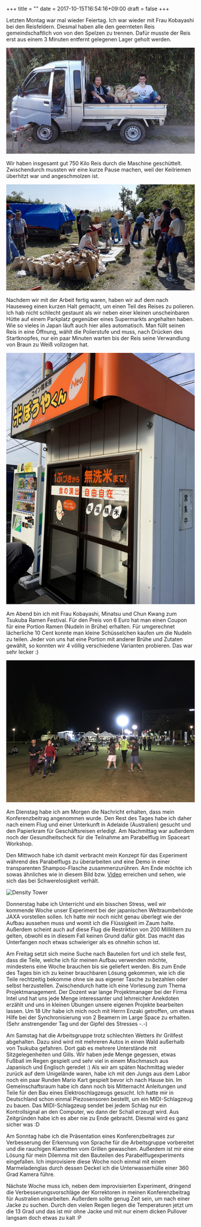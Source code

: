 +++
title = ""
date = 2017-10-15T16:54:16+09:00
draft = false
+++

Letzten Montag war mal wieder Feiertag. Ich war wieder mit Frau Kobayashi bei
den Reisfeldern. Diesmal haben alle den geernteten Reis gemeindschaftlich von
von den Spelzen zu trennen. Dafür musste der Reis erst aus einem 3 Minuten
entfernt gelegenen Lager geholt werden.

![Reisspelzen](/img/2017_10_15/pickup.jpg)

Wir haben insgesamt gut 750 Kilo Reis durch die Maschine geschüttelt.
Zwischendurch mussten wir eine kurze Pause machen, weil der Keilriemen überhitzt
war und angeschmolzen ist.

![Reisspelzen](/img/2017_10_15/work.jpg)

Nachdem wir mit der Arbeit fertig waren, haben wir auf dem nach Hauseweg einen
kurzen Halt gemacht, um einen Teil des Reises zu polieren. Ich hab nicht
schlecht gestaunt als wir neben einer kleinen unscheinbaren Hütte auf einem
Parkplatz gegenüber eines Supermarkts angehalten haben. Wie so vieles in Japan
läuft auch hier alles automatisch. Man füllt seinen Reis in eine Öffnung, wählt
die Polierstufe und muss, nach Drücken des Startknopfes, nur ein paar Minuten
warten bis der Reis seine Verwandlung von Braun zu Weiß vollzogen hat.

![Reis polieren](/img/2017_10_15/polish.jpg)

Am Abend bin ich mit Frau Kobayashi, Minatsu und Chun Kwang zum Tsukuba Ramen
Festival. Für den Preis von 6 Euro hat man einen Coupon für eine Portion Ramen
(Nudeln in Brühe) erhalten. Für umgerechnet lächerliche 10 Cent konnte man
kleine Schüsselchen kaufen um die Nudeln zu teilen. Jeder von uns hat eine
Portion mit anderer Brühe und Zutaten gewählt, so konnten wir 4 völlig
verschiedene Varianten probieren. Das war sehr lecker :)

![Ramenfest](/img/2017_10_15/ramenfest.jpg)

Am Dienstag habe ich am Morgen die Nachricht erhalten, dass mein
Konferenzbeitrag angenommen wurde. Den Rest des Tages habe ich daher nach einem
Flug und einer Unterkunft in Adelaide (Australien) gesucht und den Papierkram
für Geschäftsreisen erledigt. Am Nachmittag war außerdem noch der
Gesundheitscheck für die Teilnahme am Parabelflug im Spaceart Workshop.

Den Mittwoch habe ich damit verbracht mein Konzept für das Experiment während
des Parabelflugs zu überarbeiten und eine Demo in einer transparenten
Shampoo-Flasche zusammenzurühren. Am Ende möchte ich sowas ähnliches wie in
diesem Bild bzw. [Video] erreichen und sehen, wie sich das bei Schwerelosigkeit
verhält.

![Density Tower](https://i.ytimg.com/vi/-CDkJuo_LYs/maxresdefault.jpg)

Donnerstag habe ich Unterricht und ein bisschen Stress, weil wir kommende Woche
unser Experiment bei der japanischen Weltraumbehörde JAXA vorstellen sollen. Ich
hatte mir noch nicht genau überlegt wie der Aufbau aussehen muss und womit ich
die Flüssigkeit im Zaum halte. Außerdem scheint auch auf diese Flug die
Restriktion von 200 Millilitern zu gelten, obwohl es in diesem Fall keinen Grund
dafür gibt. Das macht das Unterfangen noch etwas schwieriger als es ohnehin
schon ist.

Am Freitag setzt sich meine Suche nach Bauteilen fort und ich stelle fest, dass
die Teile, welche ich für meinen Aufbau verwenden möchte, mindestens eine Woche
brauchen bis sie geliefert werden. Bis zum Ende des Tages bin ich zu keiner
brauchbaren Lösung gekommen, wie ich die Teile rechtzeitig bekomme ohne sie
aus eigener Tasche zu bezahlen oder selbst herzustellen. Zwischendurch hatte ich
eine Vorlesung zum Thema Projektmanagement. Der Dozent war lange Projektmanager
bei der Firma Intel und hat uns jede Menge interessanter und lehrreicher
Anekdoten erzählt und uns in kleinen Übungen unsere eigenen Projekte bearbeiten
lassen. Um 18 Uhr habe ich mich noch mit Herrn Enzaki getroffen, um etwas Hilfe
bei der Synchronisierung von 2 Beamern im Large Space zu erhalten. (Sehr
anstrengender Tag und der Gipfel des Stresses -.-)

Am Samstag hat die Arbeitsgruppe trotz schlechten Wetters ihr Grillfest
abgehalten. Dazu sind wird mit mehreren Autos in einen Wald außerhalb von
Tsukuba gefahren. Dort gab es mehrere Unterstände mit Sitzgelegenheiten und
Gills. Wir haben jede Menge gegessen, etwas Fußball im Regen gespielt und sehr
viel in einem Mischmasch aus Japanisch und Englisch geredet :) Als wir am späten
Nachmittag wieder zurück auf dem Unigelände waren, habe ich mit den Jungs aus
dem Labor noch ein paar Runden Mario Kart gespielt bevor ich nach Hause bin.
Im Gemeinschaftsraum habe ich dann noch bis Mitternacht Anleitungen und Teile
für den Bau eines Elektroschlagzeugs gesucht. Ich hatte mir in Deutschland schon
einmal Piezosensoren bestellt, um ein MIDI-Schlagzeug zu bauen. Das
MIDI-Schlagzeug sendet bei jedem Schlag nur ein Kontrollsignal an den Computer,
wo dann der Schall erzeugt wird. Aus Zeitgründen habe ich es aber nie zu Ende
gebracht. Diesmal wird es ganz sicher was :D

Am Sonntag habe ich die Präsentation eines Konferenzbeitrages zur Verbesserung
der Erkennung von Sprache für die Arbeitsgruppe vorbereitet und die rauchigen
Klamotten vom Grillen gewaschen. Außerdem ist mir eine Lösung für mein Dilemma
mit den Bauteilen des Parabelflugexperiments eingefallen. Ich improvisiere diese
Woche noch einmal mit einem Marmeladenglas durch dessen Deckel ich die
Unterwasserhülle einer 360 Grad Kamera führe.

Nächste Woche muss ich, neben dem improvisierten Experiment, dringend die
Verbesserungsvorschläge der Korrektoren in meinen Konferenzbeitrag für
Australien einarbeiten. Außerdem sollte genug Zeit sein, um nach einer Jacke zu
suchen. Durch den vielen Regen liegen die Temperaturen jetzt um die 13 Grad und
das ist mir ohne Jacke und mit nur einem dicken Pullover langsam doch etwas zu
kalt :P

[Video]: https://www.youtube.com/watch?v=-CDkJuo_LYs
